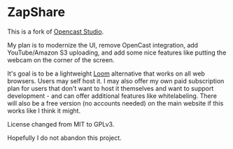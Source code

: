 ZapShare
===============

This is a fork of [Opencast Studio](https://github.com/elan-ev/opencast-studio).

My plan is to modernize the UI, remove OpenCast integration, add YouTube/Amazon S3 uploading, and add some nice features like putting the webcam on the corner of the screen.

It's goal is to be a lightweight [Loom](https://www.loom.com/) alternative that works on all web browsers. Users may self host it. I may also offer my own paid subscription plan for users that don't want to host it themselves and want to support development - and can offer additional features like whitelabeling. There will also be a free version (no accounts needed) on the main website if this works like I think it might.

License changed from MIT to GPLv3.

Hopefully I do not abandon this project.
